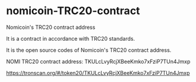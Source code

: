 # nomicoin-TRC20-contract

Nomicoin's TRC20 contract address

It is a contract in accordance with TRC20 standards.

It is the open source codes of Nomicoin's TRC20 contract address.

NOMI TRC20 contract address: TKULcLvyRcjXBeeKmko7xFziP7TUn4Jmxp

https://tronscan.org/#/token20/TKULcLvyRcjXBeeKmko7xFziP7TUn4Jmxp
